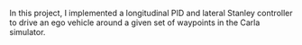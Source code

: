 In this project, I implemented a longitudinal PID and lateral Stanley controller to drive an ego vehicle around a given set of waypoints in the Carla simulator. 
